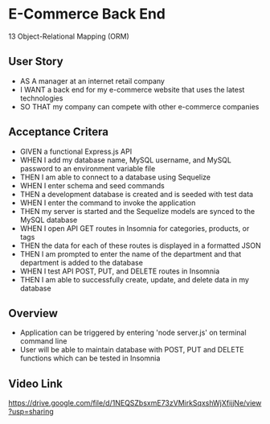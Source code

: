# E-Commerce Back End
13 Object-Relational Mapping (ORM)

## User Story

* AS A manager at an internet retail company
* I WANT a back end for my e-commerce website that uses the latest technologies
* SO THAT my company can compete with other e-commerce companies


## Acceptance Critera

* GIVEN a functional Express.js API
* WHEN I add my database name, MySQL username, and MySQL password to an environment variable file
* THEN I am able to connect to a database using Sequelize
* WHEN I enter schema and seed commands
* THEN a development database is created and is seeded with test data
* WHEN I enter the command to invoke the application
* THEN my server is started and the Sequelize models are synced to the MySQL database
* WHEN I open API GET routes in Insomnia for categories, products, or tags
* THEN the data for each of these routes is displayed in a formatted JSON
* THEN I am prompted to enter the name of the department and that department is added to the database
* WHEN I test API POST, PUT, and DELETE routes in Insomnia
* THEN I am able to successfully create, update, and delete data in my database


## Overview

* Application can be triggered by entering 'node server.js' on terminal command line
* User will be able to maintain database with POST, PUT and DELETE functions which can be tested in Insomnia 

## Video Link 
https://drive.google.com/file/d/1NEQSZbsxmE73zVMirkSqxshWjXfijjNe/view?usp=sharing


